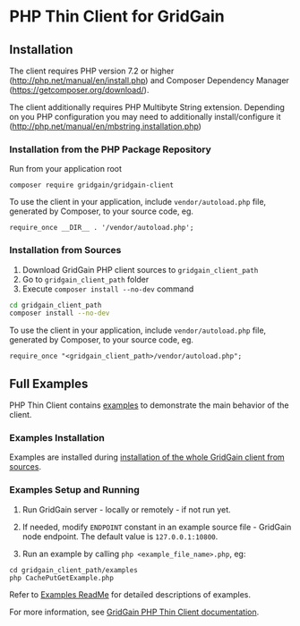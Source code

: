# PHP Thin Client for GridGain #

## Installation ##

The client requires PHP version 7.2 or higher (http://php.net/manual/en/install.php) and Composer Dependency Manager (https://getcomposer.org/download/).

The client additionally requires PHP Multibyte String extension. Depending on you PHP configuration you may need to additionally install/configure it (http://php.net/manual/en/mbstring.installation.php)

### Installation from the PHP Package Repository ###

Run from your application root
```
composer require gridgain/gridgain-client
```

To use the client in your application, include `vendor/autoload.php` file, generated by Composer, to your source code, eg.
```
require_once __DIR__ . '/vendor/autoload.php';
```

### Installation from Sources ###

1. Download GridGain PHP client sources to `gridgain_client_path`
2. Go to `gridgain_client_path` folder
3. Execute `composer install --no-dev` command

```bash
cd gridgain_client_path
composer install --no-dev
```

To use the client in your application, include `vendor/autoload.php` file, generated by Composer, to your source code, eg.
```
require_once "<gridgain_client_path>/vendor/autoload.php";
```

## Full Examples ##

PHP Thin Client contains [examples](./examples) to demonstrate the main behavior of the client.

### Examples Installation ###

Examples are installed during [installation of the whole GridGain client from sources](#installation-from-sources).

### Examples Setup and Running ###

1. Run GridGain server - locally or remotely - if not run yet.

2. If needed, modify `ENDPOINT` constant in an example source file - GridGain node endpoint. The default value is `127.0.0.1:10800`.

3. Run an example by calling `php <example_file_name>.php`, eg:
```
cd gridgain_client_path/examples
php CachePutGetExample.php
```

Refer to [Examples ReadMe](./examples/README.md) for detailed descriptions of examples.

For more information, see [GridGain PHP Thin Client documentation](https://www.gridgain.com/docs/latest/developers-guide/thin-clients/php-thin-client).